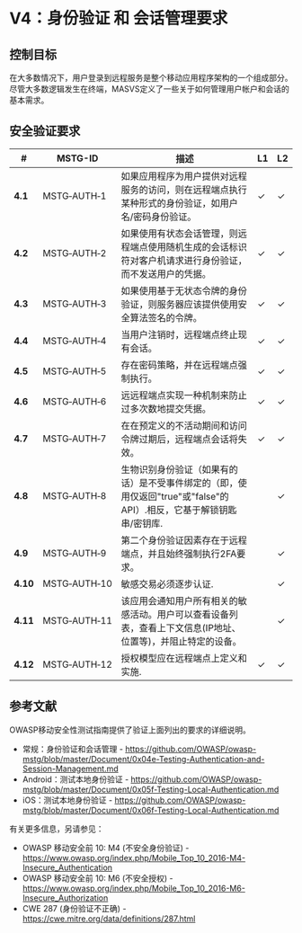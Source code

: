 # V4：身份验证 和 会话管理要求

## 控制目标

在大多数情况下，用户登录到远程服务是整个移动应用程序架构的一个组成部分。尽管大多数逻辑发生在终端，MASVS定义了一些关于如何管理用户帐户和会话的基本需求。

## 安全验证要求

| # | MSTG-ID | 描述 | L1 | L2 |
| --- | --- | --- | --- | --- |
| **4.1** | MSTG‑AUTH‑1 |如果应用程序为用户提供对远程服务的访问，则在远程端点执行某种形式的身份验证，如用户名/密码身份验证。| ✓| ✓ |
| **4.2** | MSTG‑AUTH‑2 |如果使用有状态会话管理，则远程端点使用随机生成的会话标识符对客户机请求进行身份验证，而不发送用户的凭据。 | ✓| ✓|
| **4.3** | MSTG‑AUTH‑3 |如果使用基于无状态令牌的身份验证，则服务器应该提供使用安全算法签名的令牌。 | ✓| ✓ |
| **4.4** | MSTG‑AUTH‑4 |当用户注销时，远程端点终止现有会话。 | ✓| ✓ |
| **4.5** | MSTG‑AUTH‑5 |存在密码策略，并在远程端点强制执行。 | ✓| ✓ |
| **4.6** | MSTG‑AUTH‑6 |远远程端点实现一种机制来防止过多次数地提交凭据。| ✓| ✓ |
| **4.7** | MSTG‑AUTH‑7 |在在预定义的不活动期间和访问令牌过期后，远程端点会话将失效。 | ✓| ✓ |
| **4.8** | MSTG‑AUTH‑8 |生物识别身份验证（如果有的话）是不受事件绑定的（即，使用仅返回"true"或"false"的API）.相反，它基于解锁钥匙串/密钥库. | | ✓|
| **4.9** | MSTG‑AUTH‑9 |第二个身份验证因素存在于远程端点，并且始终强制执行2FA要求。 | | ✓ |
| **4.10** | MSTG‑AUTH‑10 |敏感交易必须逐步认证. | | ✓ |
| **4.11** | MSTG‑AUTH‑11 |该应用会通知用户所有相关的敏感活动。用户可以查看设备列表，查看上下文信息(IP地址、位置等)，并阻止特定的设备。 | | ✓ |
| **4.12** | MSTG‑AUTH‑12 |授权模型应在远程端点上定义和实施. | ✓| ✓ |

<div style="page-break-after: always;">
</div>

## 参考文献

OWASP移动安全性测试指南提供了验证上面列出的要求的详细说明。

- 常规：身份验证和会话管理 - <https://github.com/OWASP/owasp-mstg/blob/master/Document/0x04e-Testing-Authentication-and-Session-Management.md>
- Android：测试本地身份验证 - <https://github.com/OWASP/owasp-mstg/blob/master/Document/0x05f-Testing-Local-Authentication.md>
- iOS：测试本地身份验证 - <https://github.com/OWASP/owasp-mstg/blob/master/Document/0x06f-Testing-Local-Authentication.md>

有关更多信息，另请参见：

- OWASP 移动安全前 10: M4 (不安全身份验证) - <https://www.owasp.org/index.php/Mobile_Top_10_2016-M4-Insecure_Authentication>
- OWASP 移动安全前 10: M6 (不安全授权) - <https://www.owasp.org/index.php/Mobile_Top_10_2016-M6-Insecure_Authorization>
- CWE 287 (身份验证不正确) - <https://cwe.mitre.org/data/definitions/287.html>
